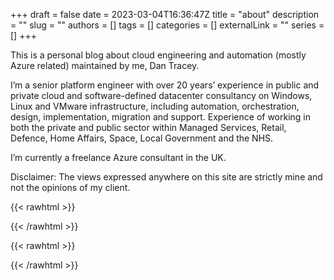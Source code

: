 +++ 
draft = false
date = 2023-03-04T16:36:47Z
title = "about"
description = ""
slug = ""
authors = []
tags = []
categories = []
externalLink = ""
series = []
+++

This is a personal blog about cloud engineering and automation (mostly Azure related) maintained by me, Dan Tracey.

I’m a senior platform engineer with over 20 years’ experience in public and private cloud and software-defined datacenter consultancy on Windows, Linux and VMware infrastructure, including automation, orchestration, design, implementation, migration and support. Experience of working in both the private and public sector within Managed Services, Retail, Defence, Home Affairs, Space, Local Government and the NHS.

I’m currently a freelance Azure consultant in the UK.

Disclaimer: The views expressed anywhere on this site are strictly mine and not the opinions of my client.



{{< rawhtml >}}
<div data-iframe-width="150" data-iframe-height="270" data-share-badge-id="cd43438d-6521-478e-bb2d-415f491b88a2" data-share-badge-host="https://www.credly.com"></div><script type="text/javascript" async src="//cdn.credly.com/assets/utilities/embed.js"></script>
<div data-iframe-width="150" data-iframe-height="270" data-share-badge-id="01272c93-6219-49c2-a8d8-c2abb9ad0d11" data-share-badge-host="https://www.credly.com"></div><script type="text/javascript" async src="//cdn.credly.com/assets/utilities/embed.js"></script>
<div data-iframe-width="150" data-iframe-height="270" data-share-badge-id="bddc25e1-6ccb-49c2-84a0-7708e4c2b13d" data-share-badge-host="https://www.credly.com"></div><script type="text/javascript" async src="//cdn.credly.com/assets/utilities/embed.js"></script>
<div data-iframe-width="150" data-iframe-height="270" data-share-badge-id="775da35f-9d0d-417b-a656-52ac08fd2096" data-share-badge-host="https://www.credly.com"></div><script type="text/javascript" async src="//cdn.credly.com/assets/utilities/embed.js"></script>
<div data-iframe-width="150" data-iframe-height="270" data-share-badge-id="9bb2d297-84c1-4742-a870-f5f2cd2eba42" data-share-badge-host="https://www.credly.com"></div><script type="text/javascript" async src="//cdn.credly.com/assets/utilities/embed.js"></script>
<div data-iframe-width="150" data-iframe-height="270" data-share-badge-id="0e2f1478-6294-43f5-9c1c-64011d3c48f7" data-share-badge-host="https://www.credly.com"></div><script type="text/javascript" async src="//cdn.credly.com/assets/utilities/embed.js"></script>
{{< /rawhtml >}}

{{< rawhtml >}}
<div data-iframe-width="150" data-iframe-height="270" data-share-badge-id="6f4f93df-dd3d-4108-918d-5770e4542740" data-share-badge-host="https://www.credly.com"></div><script type="text/javascript" async src="//cdn.credly.com/assets/utilities/embed.js"></script>
{{< /rawhtml >}}